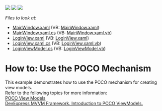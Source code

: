 <!-- default badges list -->
![](https://img.shields.io/endpoint?url=https://codecentral.devexpress.com/api/v1/VersionRange/128658405/14.1.3%2B)
[![](https://img.shields.io/badge/Open_in_DevExpress_Support_Center-FF7200?style=flat-square&logo=DevExpress&logoColor=white)](https://supportcenter.devexpress.com/ticket/details/E5167)
[![](https://img.shields.io/badge/📖_How_to_use_DevExpress_Examples-e9f6fc?style=flat-square)](https://docs.devexpress.com/GeneralInformation/403183)
<!-- default badges end -->
<!-- default file list -->
*Files to look at*:

* [MainWindow.xaml](./CS/MainWindow.xaml) (VB: [MainWindow.xaml](./VB/MainWindow.xaml))
* [MainWindow.xaml.cs](./CS/MainWindow.xaml.cs) (VB: [MainWindow.xaml.vb](./VB/MainWindow.xaml.vb))
* [LoginView.xaml](./CS/View/LoginView.xaml) (VB: [LoginView.xaml](./VB/View/LoginView.xaml))
* [LoginView.xaml.cs](./CS/View/LoginView.xaml.cs) (VB: [LoginView.xaml.vb](./VB/View/LoginView.xaml.vb))
* [LoginViewModel.cs](./CS/ViewModel/LoginViewModel.cs) (VB: [LoginViewModel.vb](./VB/ViewModel/LoginViewModel.vb))
<!-- default file list end -->
# How to: Use the POCO Mechanism


<p>This example demonstrates how to use the POCO mechanism for creating view models.<br />
Refer to the following topics for more information:<br />
<a href="https://documentation.devexpress.com/#WPF/CustomDocument16454"><u>POCO View Models</u></a><u><br />
</u><a href="https://community.devexpress.com/blogs/wpf/archive/2013/12/04/devexpress-mvvm-framework-introduction-to-poco-viewmodels.aspx"><u>DevExpress MVVM Framework. Introduction to POCO ViewModels.</u></a></p>

<br/>


